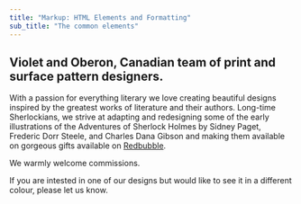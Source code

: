 ```yaml
---
title: "Markup: HTML Elements and Formatting"
sub_title: "The common elements"
---
```

## Violet and Oberon, Canadian team of print and surface pattern designers. 

With a passion for everything literary we love creating beautiful designs inspired by the greatest works of literature and their authors. Long-time Sherlockians, we strive at adapting and redesigning some of the early illustrations of the Adventures of Sherlock Holmes by Sidney Paget, Frederic Dorr Steele, and Charles Dana Gibson and making them available on gorgeous gifts available on [Redbubble](https://www.redbubble.com/people/VioletAndOberon/shop).

We warmly welcome commissions.

If you are intested in one of our designs but would like to see it in a different colour, please let us know.


 
